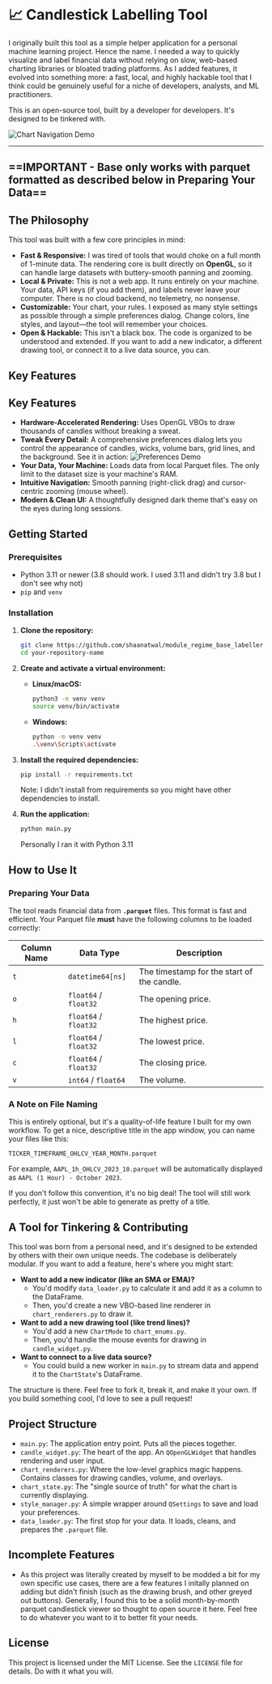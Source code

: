 # 📈 Candlestick Labelling Tool

I originally built this tool as a simple helper application for a personal machine learning project. Hence the name. I needed a way to quickly visualize and label financial data without relying on slow, web-based charting libraries or bloated trading platforms. As I added features, it evolved into something more: a fast, local, and highly hackable tool that I think could be genuinely useful for a niche of developers, analysts, and ML practitioners.

This is an open-source tool, built by a developer for developers. It's designed to be tinkered with.


![Chart Navigation Demo](https://user-images.githubusercontent.com/your-navigation-gif-link.gif)

---
==IMPORTANT - Base only works with parquet formatted as described below in Preparing Your Data==
---
## The Philosophy

This tool was built with a few core principles in mind:

*   **Fast & Responsive:** I was tired of tools that would choke on a full month of 1-minute data. The rendering core is built directly on **OpenGL**, so it can handle large datasets with buttery-smooth panning and zooming.
*   **Local & Private:** This is not a web app. It runs entirely on your machine. Your data, API keys (if you add them), and labels never leave your computer. There is no cloud backend, no telemetry, no nonsense.
*   **Customizable:** Your chart, your rules. I exposed as many style settings as possible through a simple preferences dialog. Change colors, line styles, and layout—the tool will remember your choices.
*   **Open & Hackable:** This isn't a black box. The code is organized to be understood and extended. If you want to add a new indicator, a different drawing tool, or connect it to a live data source, you can.

## Key Features

## Key Features

*   **Hardware-Accelerated Rendering:** Uses OpenGL VBOs to draw thousands of candles without breaking a sweat.
*   **Tweak Every Detail:** A comprehensive preferences dialog lets you control the appearance of candles, wicks, volume bars, grid lines, and the background. See it in action:
    ![Preferences Demo](https://user-images.githubusercontent.com/your-preferences-gif-link.gif)
*   **Your Data, Your Machine:** Loads data from local Parquet files. The only limit to the dataset size is your machine's RAM.
*   **Intuitive Navigation:** Smooth panning (right-click drag) and cursor-centric zooming (mouse wheel).
*   **Modern & Clean UI:** A thoughtfully designed dark theme that's easy on the eyes during long sessions.

## Getting Started

### Prerequisites

*   Python 3.11 or newer (3.8 should work. I used 3.11 and didn't try 3.8 but I don't see why not)
*   `pip` and `venv`

### Installation

1.  **Clone the repository:**
    ```bash
    git clone https://github.com/shaanatwal/module_regime_base_labeller.git
    cd your-repository-name
    ```

2.  **Create and activate a virtual environment:**
    *   **Linux/macOS:**
        ```bash
        python3 -m venv venv
        source venv/bin/activate
        ```
    *   **Windows:**
        ```bash
        python -m venv venv
        .\venv\Scripts\activate
        ```

3.  **Install the required dependencies:**
    ```bash
    pip install -r requirements.txt
    ```
    Note: I didn't install from requirements so you might have other dependencies to install. 

4.  **Run the application:**
    ```bash
    python main.py
    ```
    Personally I ran it with Python 3.11

## How to Use It

### Preparing Your Data

The tool reads financial data from **`.parquet`** files. This format is fast and efficient. Your Parquet file **must** have the following columns to be loaded correctly:

| Column Name | Data Type          | Description                                |
|-------------|--------------------|--------------------------------------------|
| `t`         | `datetime64[ns]`   | The timestamp for the start of the candle. |
| `o`         | `float64` / `float32`| The opening price.                           |
| `h`         | `float64` / `float32`| The highest price.                         |
| `l`         | `float64` / `float32`| The lowest price.                          |
| `c`         | `float64` / `float32`| The closing price.                           |
| `v`         | `int64` / `float64`  | The volume.                                |

### A Note on File Naming

This is entirely optional, but it's a quality-of-life feature I built for my own workflow. To get a nice, descriptive title in the app window, you can name your files like this:

`TICKER_TIMEFRAME_OHLCV_YEAR_MONTH.parquet`

For example, `AAPL_1h_OHLCV_2023_10.parquet` will be automatically displayed as `AAPL (1 Hour) - October 2023`.

If you don't follow this convention, it's no big deal! The tool will still work perfectly, it just won't be able to generate as pretty of a title.

## A Tool for Tinkering & Contributing

This tool was born from a personal need, and it's designed to be extended by others with their own unique needs. The codebase is deliberately modular. If you want to add a feature, here's where you might start:

*   **Want to add a new indicator (like an SMA or EMA)?**
    *   You'd modify `data_loader.py` to calculate it and add it as a column to the DataFrame.
    *   Then, you'd create a new VBO-based line renderer in `chart_renderers.py` to draw it.
*   **Want to add a new drawing tool (like trend lines)?**
    *   You'd add a new `ChartMode` to `chart_enums.py`.
    *   Then, you'd handle the mouse events for drawing in `candle_widget.py`.
*   **Want to connect to a live data source?**
    *   You could build a new worker in `main.py` to stream data and append it to the `ChartState`'s DataFrame.

The structure is there. Feel free to fork it, break it, and make it your own. If you build something cool, I'd love to see a pull request!

## Project Structure

*   `main.py`: The application entry point. Puts all the pieces together.
*   `candle_widget.py`: The heart of the app. An `QOpenGLWidget` that handles rendering and user input.
*   `chart_renderers.py`: Where the low-level graphics magic happens. Contains classes for drawing candles, volume, and overlays.
*   `chart_state.py`: The "single source of truth" for what the chart is currently displaying.
*   `style_manager.py`: A simple wrapper around `QSettings` to save and load your preferences.
*   `data_loader.py`: The first stop for your data. It loads, cleans, and prepares the `.parquet` file.

## Incomplete Features

*   As this project was literally created by myself to be modded a bit for my own specific use cases, there are a few features
    I initally planned on adding but didn't finish (such as the drawing brush, and other greyed out buttons). Generally, I found
    this to be a solid month-by-month parquet candlestick viewer so thought to open source it here. Feel free to do whatever you want
    to it to better fit your needs. 


## License

This project is licensed under the MIT License. See the `LICENSE` file for details. Do with it what you will.
